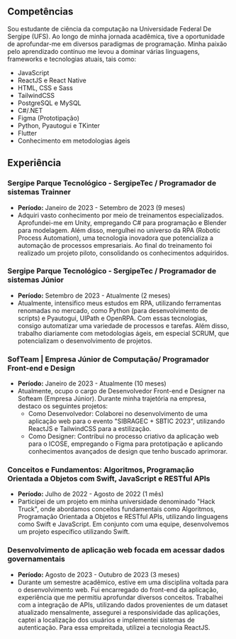 ## Competências

Sou estudante de ciência da computação na Universidade Federal De Sergipe (UFS). Ao longo de minha jornada acadêmica, tive a oportunidade de aprofundar-me em diversos paradigmas de programação. Minha paixão pelo aprendizado contínuo me levou a dominar várias linguagens, frameworks e tecnologias atuais, tais como:

- JavaScript
- ReactJS e React Native
- HTML, CSS e Sass
- TailwindCSS
- PostgreSQL e MySQL
- C#/.NET
- Figma (Prototipação)
- Python, Pyautogui e TKinter
- Flutter
- Conhecimento em metodologias ágeis

## Experiência

### Sergipe Parque Tecnológico - SergipeTec / Programador de sistemas Trainner

- **Período:** Janeiro de 2023 - Setembro de 2023 (9 meses)
- Adquiri vasto conhecimento por meio de treinamentos especializados. Aprofundei-me em Unity, empregando C# para programação e Blender para modelagem. Além disso, mergulhei no universo da RPA (Robotic Process Automation), uma tecnologia inovadora que potencializa a automação de processos empresariais. Ao final do treinamento foi realizado um projeto piloto, consolidando os conhecimentos adquiridos.

### Sergipe Parque Tecnológico - SergipeTec / Programador de sistemas Júnior

- **Período:** Setembro de 2023 - Atualmente (2 meses)
- Atualmente, intensifico meus estudos em RPA, utilizando ferramentas renomadas no mercado, como Python (para desenvolvimento de scripts) e Pyautogui, UIPath e OpenRPA. Com essas tecnologias, consigo automatizar uma variedade de processos e tarefas. Além disso, trabalho diariamente com metodologias ágeis, em especial SCRUM, que potencializam o desenvolvimento de projetos.

### SofTeam | Empresa Júnior de Computação/ Programador Front-end e Design

- **Período:** Janeiro de 2023 - Atualmente (10 meses)
- Atualmente, ocupo o cargo de Desenvolvedor Front-end e Designer na Softeam (Empresa Júnior). Durante minha trajetória na empresa, destaco os seguintes projetos:
  - Como Desenvolvedor: Colaborei no desenvolvimento de uma aplicação web para o evento "SIBRAGEC + SBTIC 2023", utilizando ReactJS e TailwindCSS para a estilização.
  - Como Designer: Contribui no processo criativo da aplicação web para o ICOSE, empregando o Figma para prototipação e aplicando conhecimentos avançados de design que tenho buscado aprimorar.

### Conceitos e Fundamentos: Algoritmos, Programação Orientada a Objetos com Swift, JavaScript e RESTful APIs

- **Período:** Julho de 2022 - Agosto de 2022 (1 mês)
- Participei de um projeto em minha universidade denominado "Hack Truck", onde abordamos conceitos fundamentais como Algoritmos, Programação Orientada a Objetos e RESTful APIs, utilizando linguagens como Swift e JavaScript. Em conjunto com uma equipe, desenvolvemos um projeto específico utilizando Swift.

### Desenvolvimento de aplicação web focada em acessar dados governamentais

- **Período:** Agosto de 2023 - Outubro de 2023 (3 meses)
- Durante um semestre acadêmico, estive em uma disciplina voltada para o desenvolvimento web. Fui encarregado do front-end da aplicação, experiência que me permitiu aprofundar diversos conceitos. Trabalhei com a integração de APIs, utilizando dados provenientes de um dataset atualizado mensalmente, assegurei a responsividade das aplicações, captei a localização dos usuários e implementei sistemas de autenticação. Para essa empreitada, utilizei a tecnologia ReactJS.

